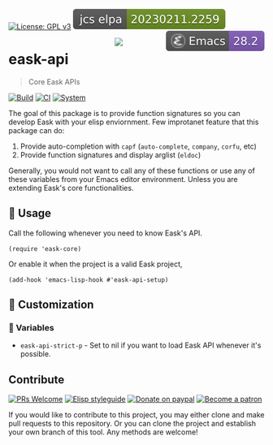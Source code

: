 [![License: GPL v3](https://img.shields.io/badge/License-GPL%20v3-blue.svg)](https://www.gnu.org/licenses/gpl-3.0)
[![JCS-ELPA](https://raw.githubusercontent.com/jcs-emacs/badges/master/elpa/v/eask.svg)](https://jcs-emacs.github.io/jcs-elpa/#/eask)
<a href="https://www.gnu.org/software/emacs/download.html"><img align="right" src="etc/badges/emacs.svg" alt="Emacs"></a>

<a href="#"><img align="right" src="https://raw.githubusercontent.com/emacs-eask/cli/master/docs/static/logo.png" width="20%"></a>

# eask-api
> Core Eask APIs

[![Build](https://github.com/emacs-eask/eask-api/actions/workflows/build.yml/badge.svg)](https://github.com/emacs-eask/eask-api/actions/workflows/build.yml)
[![CI](https://github.com/emacs-eask/eask-api/actions/workflows/test.yml/badge.svg)](https://github.com/emacs-eask/eask-api/actions/workflows/test.yml)
[![System](https://github.com/emacs-eask/eask-api/actions/workflows/system.yml/badge.svg)](https://github.com/emacs-eask/eask-api/actions/workflows/system.yml)

The goal of this package is to provide function signatures so you can
develop Eask with your elisp enviornment. Few improtanet feature that
this package can do:

1. Provide auto-completion with `capf` (`auto-complete`, `company`, `corfu`, etc)
2. Provide function signatures and display arglist (`eldoc`)

Generally, you would not want to call any of these functions or use any of
these variables from your Emacs editor environment. Unless you are extending
Eask's core functionalities.

## 🔨 Usage

Call the following whenever you need to know Eask's API.

```elisp
(require 'eask-core)
```

Or enable it when the project is a valid Eask project,

```elisp
(add-hook 'emacs-lisp-hook #'eask-api-setup)
```

## 🔧 Customization

### 🧪 Variables

- `eask-api-strict-p` - Set to nil if you want to load Eask API whenever it's possible.

## Contribute

[![PRs Welcome](https://img.shields.io/badge/PRs-welcome-brightgreen.svg)](http://makeapullrequest.com)
[![Elisp styleguide](https://img.shields.io/badge/elisp-style%20guide-purple)](https://github.com/bbatsov/emacs-lisp-style-guide)
[![Donate on paypal](https://img.shields.io/badge/paypal-donate-1?logo=paypal&color=blue)](https://www.paypal.me/jcs090218)
[![Become a patron](https://img.shields.io/badge/patreon-become%20a%20patron-orange.svg?logo=patreon)](https://www.patreon.com/jcs090218)

If you would like to contribute to this project, you may either
clone and make pull requests to this repository. Or you can
clone the project and establish your own branch of this tool.
Any methods are welcome!
